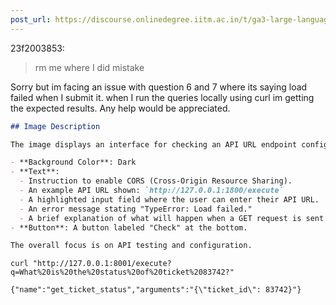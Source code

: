 ```yaml
---
post_url: https://discourse.onlinedegree.iitm.ac.in/t/ga3-large-language-models-discussion-thread-tds-jan-2025/163247/104
---
```

 23f2003853:

> rm me where I did mistake

Sorry but im facing an issue with question 6 and 7 where its saying load failed when I submit it. when I run the queries locally using curl im getting the expected results. Any help would be appreciated.  

```markdown
## Image Description

The image displays an interface for checking an API URL endpoint configuration. 

- **Background Color**: Dark
- **Text**: 
  - Instruction to enable CORS (Cross-Origin Resource Sharing).
  - An example API URL shown: `http://127.0.0.1:1800/execute`
  - A highlighted input field where the user can enter their API URL.
  - An error message stating "TypeError: Load failed."
  - A brief explanation of what will happen when a GET request is sent to the provided URL, mentioning the verification of response matching expected output.
- **Button**: A button labeled "Check" at the bottom.

The overall focus is on API testing and configuration.
```

```
curl "http://127.0.0.1:8001/execute?q=What%20is%20the%20status%20of%20ticket%2083742?"

{"name":"get_ticket_status","arguments":"{\"ticket_id\": 83742}"}

```